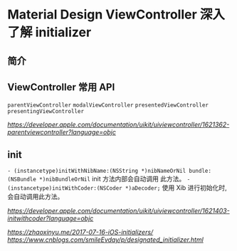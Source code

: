 # Material Design ViewController 深入了解 initializer

## 简介



## ViewController 常用 API

`parentViewController`
`modalViewController`
`presentedViewController`
`presentingViewController`

_https://developer.apple.com/documentation/uikit/uiviewcontroller/1621362-parentviewcontroller?language=objc_


## init 

`- (instancetype)initWithNibName:(NSString *)nibNameOrNil bundle:(NSBundle *)nibBundleOrNil` 
init  方法内部会自动调用 此方法。
`- (instancetype)initWithCoder:(NSCoder *)aDecoder;`
使用 Xib 进行初始化时, 会自动调用此方法。


_https://developer.apple.com/documentation/uikit/uiviewcontroller/1621403-initwithcoder?language=objc_

_https://zhaoxinyu.me/2017-07-16-iOS-initializers/_
_https://www.cnblogs.com/smileEvday/p/designated_initializer.html_


